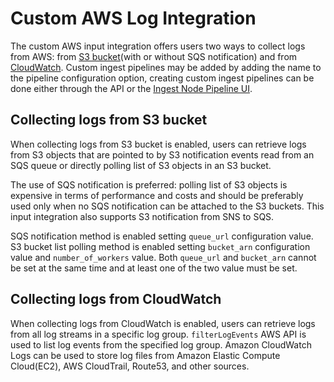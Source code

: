 # Custom AWS Log Integration

The custom AWS input integration offers users two ways to collect logs from AWS: from [S3 bucket](https://docs.aws.amazon.com/AmazonS3/latest/userguide/ServerLogs.html)(with or without SQS notification) and from [CloudWatch](https://docs.aws.amazon.com/AmazonCloudWatch/latest/logs/WhatIsCloudWatchLogs.html).
Custom ingest pipelines may be added by adding the name to the pipeline configuration option, creating custom ingest pipelines can be done either through the API or the [Ingest Node Pipeline UI](/app/management/ingest/ingest_pipelines/).

## Collecting logs from S3 bucket

When collecting logs from S3 bucket is enabled, users can retrieve logs from S3
objects that are pointed to by S3 notification events read from an SQS queue or
directly polling list of S3 objects in an S3 bucket. 

The use of SQS notification is preferred: polling list of S3 objects is 
expensive in terms of performance and costs and should be preferably used only 
when no SQS notification can be attached to the S3 buckets. This input 
integration also supports S3 notification from SNS to SQS.

SQS notification method is enabled setting `queue_url` configuration value. S3 
bucket list polling method is enabled setting `bucket_arn` configuration value
and `number_of_workers` value. Both `queue_url` and `bucket_arn` cannot be set 
at the same time and at least one of the two value must be set.

## Collecting logs from CloudWatch

When collecting logs from CloudWatch is enabled, users can retrieve logs from 
all log streams in a specific log group. `filterLogEvents` AWS API is used to 
list log events from the specified log group. Amazon CloudWatch Logs can be used
to store log files from Amazon Elastic Compute Cloud(EC2), AWS CloudTrail, 
Route53, and other sources.
